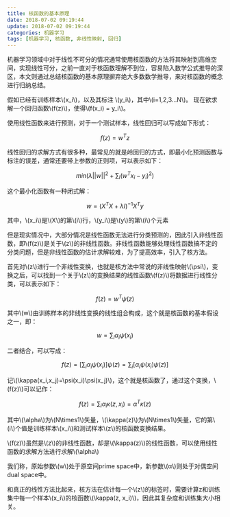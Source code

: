```yaml
---
title: 核函数的基本原理
date: 2018-07-02 09:19:44
update: 2018-07-02 09:19:44
categories: 机器学习
tags: [机器学习, 核函数, 非线性映射, 回归]
---
```


机器学习领域中对于线性不可分的情况通常使用核函数的方法将其映射到高维空间，实现线性可分，之前一直对于核函数理解不到位，容易陷入数学公式推导的深区，本文则通过总结核函数的基本原理摒弃绝大多数数学推导，来对核函数的概念进行归纳总结。

<!--more-->

<script type="text/javascript"src="http://cdn.mathjax.org/mathjax/latest/MathJax.js?config=default"></script>

假如已经有训练样本\\(x_i\\)，以及其标注 \\(y_i\\)，其中\\(i=1,2,3...N\\)。
现在欲求解一个回归函数\\(f(z)\\)，使得\\(f(x_i) = y_i\\)。

使用线性函数来进行预测，对于一个测试样本，线性回归可以写成如下形式：

$$f(z)=w^Tz$$

线性回归的求解方式有很多种，最常见的就是岭回归的方式，即最小化预测函数与标注的误差，通常还要带上参数的正则项，可以表示如下：

$$min(\lambda||w||^2+\sum_{i}(w^Tx_i-y_i)^2)$$

这个最小化函数有一种闭式解：

$$w=(X^T X+\lambda I)^{-1}X^Ty$$

其中，\\(x_i\\)是\\(X\\)的第\\(i\\)行，\\(y_i\\)是\\(y\\)的第\\(i\\)个元素

但是现实情况中，大部分情况是线性函数无法进行分类预测的，因此引入非线性函数，即\\(f(z)\\)是关于\\(z\\)的非线性函数。非线性函数能够处理线性函数搞不定的分类问题，但是非线性函数的估计求解较难，为了提高效率，引入了核方法。

首先对\\(z\\)进行一个非线性变换，也就是核方法中常说的非线性映射\\(\psi\\)，变换之后，可以找到一个关于\\(z\\)的变换结果的线性函数\\(f(z)\\)将数据进行线性分类，可以表示如下：

$$f(z)=w^T\psi(z)$$

其中\\(w\\)由训练样本的非线性变换的线性组合构成，这个就是核函数的基本假设之一，即：

$$w=\sum_{i}\alpha_i\psi(x_i)$$

二者结合，可以写成：

$$f(z)=\left[ \sum_i\alpha_i\psi(x_i) \right] \psi(z)=\sum_i\left[ \alpha_i\psi(x_i)\psi(z)\right]$$

记\\(\kappa(x_i,x_j)=\psi(x_i)\psi(x_j)\\)，这个就是核函数了，通过这个变换，\\(f(z)\\)可以记作：

$$f(z)=\sum_i\alpha_i\kappa(z,x_i)=\alpha^T\kappa(z)$$

其中\\(\alpha\\)为\\(N\times1\\)矢量，\\(\kappa(z)\\)为\\(N\times1\\)矢量，它的第\\(i\\)个值是训练样本\\(x_i\\)和测试样本\\(z\\)的核函数变换结果。

\\(f(z)\\)虽然是\\(z\\)的非线性函数，却是\\(\kappa(z)\\)的线性函数，可以使用线性函数的求解方法进行求解\\(\alpha\\)

我们称，原始参数\\(w\\)处于原空间prime space中，新参数\\(α\\)则处于对偶空间dual space中。

和真正的线性方法比起来，核方法在估计每一个\\(z\\)的标签时，需要计算z和训练集中每一个样本\\(x_i\\)的核函数\\(\kappa(z, x_i)\\)，因此其复杂度和训练集大小相关。
